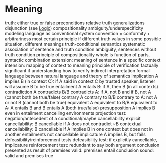 # Meaning
truth: either true or false
	preconditions
	relative truth
	generalizations
	disjunction (see [Logic](logic-proofs.md))
	compositionality
	ambiguity/underspecificity
modeling
	language as conventional system
		convention = conformity + arbitrariness
	most certain principle
		if different truth values in some possible situation, different meanings
	truth-conditional semantics
		systematic association of sentence and truth condition
		ambiguity, sentences without truth condition
	principle of compositionality
		whole is function of parts, syntactic combination
		extension: meaning of sentence in a specific context
		intension: mapping of context to meaning
	principle of verification
		factually significant if understanding how to verify
	indirect interpretation
		formal language between natural language and theory of semantics
implication
	A implies B (in context C): if A said in context C by trusted speaker, listener will assume B to be true
	entailment
		A entails B: if A, then B (in all contexts)
	contradiction
		A contradicts B/B contradicts A: if A, not B and if B, not A (cannot both be true/false)
	contrary
		A contrary to B/B contrary to A: not A or not B (cannot both be true)
	equivalent
		A equivalent to B/B equivalent to A: A entails B and B entails A (both true/false)
	presupposition
		A implies B even in entailment cancelling environments
		projection test: negation/antecedent of a conditional/maybe
	cancellability
		explicit cancellability: B cancellable if A does not contradict ~B
		contextual cancellability: B cancellable if A implies B in one context but does not in another
		entailments not cancellable
	implicature
		A implies B, but fails defeasibility/reinforcement tests
		defeasibility test: if explicitly cancellable, implicature
		reinforcement test: redundant to say both
argument
	conclusion presented as result of premises
	valid: premises entail conclusion
	sound: valid and premises true